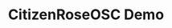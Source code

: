 ---
layout: default
category: bts
tags: ["electron"]
video: "https://player.vimeo.com/video/263068864?badge=0&amp;autopause=0&amp;player_id=0&amp;app_id=72231"
title: "CitizenRoseOSC Demo"
thumbnail: "https://i.vimeocdn.com/video/692504964_295x166.jpg?r=pad"
description: | 
  v0.0.1 https://citizen-rose.s3.amazonaws.com/CitizenRoseOSC-v0.0.1.zip
---